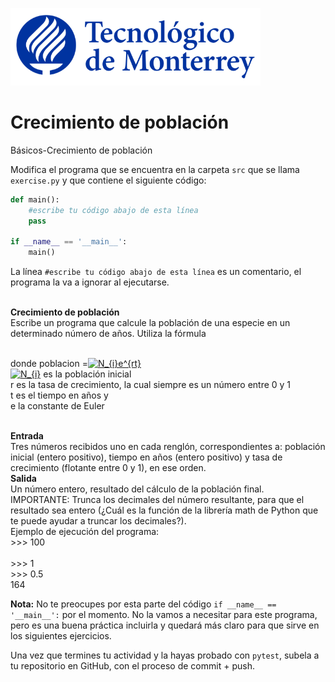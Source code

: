 ![Tec de Monterrey](../../images/logotecmty.png)
# Crecimiento de población
Básicos-Crecimiento de población

Modifica el programa que se encuentra en la carpeta `src` que se llama `exercise.py` y que contiene el siguiente código:

```python
def main():
    #escribe tu código abajo de esta línea
    pass

if __name__ == '__main__':
    main()
```

La línea `#escribe tu código abajo de esta línea` es un comentario, el programa la va a ignorar al ejecutarse.

<br><b>Crecimiento de población</b>
<br>Escribe un programa que calcule la población de una especie en un determinado número de años. Utiliza la fórmula
 
<br> donde poblacion =<a href="https://www.codecogs.com/eqnedit.php?latex=N_{i}e^{rt}" target="_blank"><img src="https://latex.codecogs.com/gif.latex?N_{i}e^{rt}" title="N_{i}e^{rt}" /></a> 
<br><a href="https://www.codecogs.com/eqnedit.php?latex=N_{i}" target="_blank"><img src="https://latex.codecogs.com/gif.latex?N_{i}" title="N_{i}" /></a>  es la población inicial
<br>r es la tasa de crecimiento, la cual siempre es un número entre 0 y 1
<br>t es el tiempo en años y
<br>e la constante de Euler

<br><b>Entrada</b>
<br>Tres números recibidos uno en cada renglón, correspondientes a: población inicial (entero positivo), tiempo en años (entero positivo) y tasa de crecimiento (flotante entre 0 y 1), en ese orden.
<br><b>Salida</b>
<br>Un número entero, resultado del cálculo de la población final. IMPORTANTE: Trunca los decimales del número resultante, para que el resultado sea entero (¿Cuál es la función de la librería math de Python que te puede ayudar a truncar los decimales?).
<br>Ejemplo de ejecución del programa:
<br>>>> 100  
<br>>>> 1
<br>>>> 0.5
<br>164


**Nota:** No te preocupes por esta parte del código `if __name__ == '__main__':` por el momento. No la vamos a necesitar para este programa, pero es una buena práctica incluirla y quedará más claro para que sirve en los siguientes ejercicios.

Una vez que termines tu actividad y la hayas probado con `pytest`, subela a tu repositorio en GitHub, con el proceso de commit + push.
